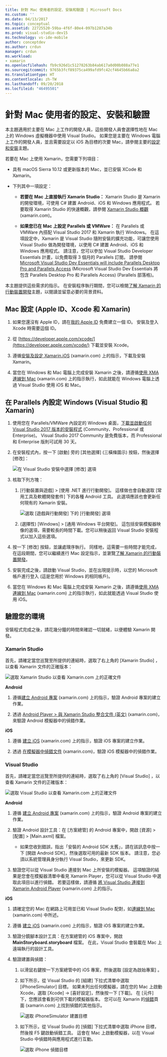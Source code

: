 ```yaml
---
title: 針對 Mac 使用者的設定、安裝和驗證 | Microsoft Docs
ms.custom: ''
ms.date: 04/13/2017
ms.topic: conceptual
ms.assetid: 22725520-59ba-4f6f-80e4-097b1287a34b
ms.prod: visual-studio-dev15
ms.technology: vs-ide-mobile
author: conceptdev
ms.author: crdun
manager: crdun
ms.workload:
- xamarin
ms.openlocfilehash: fb9c926d1c51278263b84ab617a0d00b088a77e1
ms.sourcegitcommit: 9765b3fcf89375ca499afd9fc42cf4645b66a8a2
ms.translationtype: HT
ms.contentlocale: zh-TW
ms.lasthandoff: 09/20/2018
ms.locfileid: "46495501"
---
```

# <a name="setup-install-and-verifications-for-mac-users"></a>針對 Mac 使用者的設定、安裝和驗證

本主題適用於主要在 Mac 上工作的開發人員，這些開發人員會選擇性地在 Mac 上的 Windows 虛擬機器中使用 Visual Studio。 如果您是主要在 Windows 電腦上工作的開發人員，並且需要設定以 iOS 為目標的次要 Mac，請參閱主要的[設定和安裝](../cross-platform/setup-and-install.md)主題。

若要在 Mac 上使用 Xamarin，您需要下列項目：

-   具有 macOS Sierra 10.12 或更新版本的 Mac，並已安裝 XCode 和 Xamarin。

-   下列其中一項設定：

    -   **若要在 Mac 上直接執行 Xamarin Studio：** Xamarin Studio 是 Xamarin 的開發環境，可使用 C# 建置 Android、iOS 和 Windows 應用程式。  若要取得 Xamarin Studio 的快速概觀，請參閱 [Xamarin Studio 概觀](https://xamarin.com/studio) (xamarin.com)。

    -   **如果您已在 Mac 上設定 Parallels 或 VMWare：** 在 Parallels 或 VMWare 內搭配 Visual Studio 2017 和 Xamarin 執行 Windows。  在這項設定中，Xamarin 是 Visual Studio 隨附安裝的擴充功能，可讓您使用 Visual Studio 做為開發環境，以使用 C# 建置 Android、iOS 和 Windows 應用程式。  請注意，您可以參加 Visual Studio Developer Essentials 計畫，以免費取得 3 個月的 Parallels 訂閱。 請參閱 [Microsoft Visual Studio Dev Essentials will include Parallels Desktop Pro and Parallels Access](http://blog.parallels.com/blog/2015/11/18/visual-studio-dev-essentials/) (Microsoft Visual Studio Dev Essentials 將包含 Parallels Desktop Pro 和 Parallels Access) (Parallels 部落格)。

本主題提供這些需求的指示。  在安裝程序執行期間，您可以檢閱[了解 Xamarin 的行動裝置開發](../cross-platform/learn-about-mobile-development-with-xamarin.md)主題，以閱讀並留意必要的背景資料。

##  <a name="mac"></a> Mac 設定 (Apple ID、Xcode 和 Xamarin)

1.  如果您還沒有 Apple ID，請在[我的 Apple ID](https://appleid.apple.com/) 免費建立一個 ID。 安裝及登入 Xcode 時需要這個 ID。

2.  從 [https://developer.apple.com/xcode/](https://developer.apple.com/xcode/) 下載並安裝 Xcode。

3.  遵循[安裝及設定 Xamarin.iOS](http://developer.xamarin.com/guides/ios/getting_started/installation/mac/) (xamarin.com) 上的指示，下載及安裝 Xamarin。

4.  當您在 Windows 和 Mac 電腦上完成安裝 Xamarin 之後，請遵循[使用 XMA 連線到 Mac](http://developer.xamarin.com/guides/ios/getting_started/installation/windows/#Connecting_to_the_Mac_Using_XMA) (xamarin.com) 上的指示執行，如此就能在 Windows 電腦上透過 Visual Studio 使用 iOS 和 Mac。

##  <a name="windows"></a> 在 Parallels 內設定 Windows (Visual Studio 和 Xamarin)

1.  使用您在 Parallels/VMWare 內設定的 Windows 桌面，[下載並啟動任何 Visual Studio 2017 版本的安裝程式](https://visualstudio.microsoft.com/downloads/?utm_medium=microsoft&utm_source=docs.microsoft.com&utm_campaign=button+cta&utm_content=download+vs2017) (Community、Professional 或 Enterprise)。 Visual Studio 2017 Community 是免費版本，而 Professional 和 Enterprise 版則可試用 30 天。

2.  在安裝程式內，按一下 [啟動] 旁的 [其他選擇] (三橫條圖示) 按鈕，然後選擇 [修改]：

     ![在 Visual Studio 安裝中選擇 [修改] 選項](../cross-platform/media/cross-plat-xamarin-setup-1a.png "跨平台 Xamarin 設定 1")

3.  核取下列方塊：

    1.  [行動裝置與遊戲] > [使用 .NET 進行行動開發]。 這樣做也會自動選取 [常用工具及軟體開發套件] 下的各種 Android 工具。 此選項應該也會更新任何現有的 Xamarin 安裝。

         ![選取 [遊戲與行動開發] 下的 [行動開發] 選項](../cross-platform/media/cross-plat-xamarin-setup-2a.png "跨平台 Xamarin 設定 2")

    2. (選擇性) [Windows] > [通用 Windows 平台開發]。 這包括安裝模擬器映像的選項，需要較長的時間下載。您可以稍後返回 Visual Studio 安裝程式以加入這些選項。

4.  按一下 [修改] 按鈕，並讓處理序執行。 同樣地，這需要一些時間才能完成，在這段期間，您可以繼續進行 Mac 設定指示，並瀏覽[了解 Xamarin 的行動裝置開發](../cross-platform/learn-about-mobile-development-with-xamarin.md)。

5.  安裝完成之後，請啟動 Visual Studio，並在出現提示時，以您的 Microsoft 帳戶進行登入 (這是您用於 Windows 的相同帳戶)。

6.  當您在 Windows 和 Mac 電腦上完成安裝 Xamarin 之後，請遵循[使用 XMA 連線到 Mac](http://developer.xamarin.com/guides/ios/getting_started/installation/windows/#Connecting_to_the_Mac_Using_XMA) (xamarin.com) 上的指示執行，如此就能透過 Visual Studio 使用 iOS。

##  <a name="verify"></a> 驗證您的環境

安裝程式完成之後，請花幾分鐘的時間來確認一切就緒，以便體驗 Xamarin 開發。

### <a name="xamarin-studio"></a>Xamarin Studio

首先，請確定當您巡覽至所提供的連結時，選取了右上角的 [Xamarin Studio]  ，以查看 Xamarin 文件的正確版本：

![選取 Xamarin Studio 以查看 Xamarin.com 上的正確文件](../cross-platform/media/crossplat-xamarin-mac-1.png "CrossPlat Xamarin Mac 1")

**Android**

1.  遵循[建立 Android 專案](http://developer.xamarin.com/recipes/android/general/projects/create_an_android_project/) (xamarin.com) 上的指示，驗證 Android 專案的建立作業。

2.  透過 [Android Player > 與 Xamarin Studio 整合文件 (英文)](https://developer.xamarin.com/guides/android/getting_started/installation/android-player/#Integration_with_Xamarin_Studio) (xamarin.com)，來驗證 Android 模擬器中的偵錯作業。

**iOS**

1.  遵循 [建立 iOS](http://developer.xamarin.com/recipes/ios/general/projects/create_an_ios_project/) (xamarin.com) 上的指示，驗證 iOS 專案的建立作業。

2.  透過 [在模擬器中偵錯文件](https://developer.xamarin.com/guides/ios/deployment,_testing,_and_metrics/debugging_in_xamarin_ios/#Debugging_on_the_Simulator) (xamarin.com)，驗證 iOS 模擬器中的偵錯作業。

### <a name="visual-studio"></a>Visual Studio

首先，請確定當您巡覽至所提供的連結時，選取了右上角的 [Visual Studio]  ，以查看 Xamarin 文件的正確版本：

![選取 Visual Studio 以查看 Xamarin.com 上的正確文件](../cross-platform/media/crossplat-xamarin-mac-2.png "CrossPlat Xamarin Mac 2")

**Android**

1.  遵循 [建立 Android 專案](http://developer.xamarin.com/recipes/android/general/projects/create_an_android_project/) (xamarin.com) 上的指示，驗證 Android 專案的建立作業。

2.  驗證 Android 設計工具：在 [方案總管] 的 Android 專案中，開啟 [資源] > [配置] > [Main.axml] 檔案。

    -   如果您收到錯誤，指出「安裝的 Android SDK 太舊」，請在該訊息中按一下 [開啟 Android SDK]，然後選取可用的最新 SDK 版本。 請注意，您必須以系統管理員身分執行 Visual Studio，來更新 SDK。

3.  驗證您可以從 Visual Studio 連接到 Mac 上所安裝的模擬器。  這項驗證的結果是您會在模擬器清單中看見 Xamarin Player，您可以從 Visual Studio 中選取此項目以進行偵錯。  若要這樣做，請遵循 [將 Visual Studio 連接到 Xamarin Android Player](http://developer.xamarin.com/guides/android/deployment,_testing,_and_metrics/android-player-with-visual-studio-in-vm/) (xamarin.com) 上的指示。

**iOS**

1.  請確定您的 Mac 在網路上可用並已和 Visual Studio 配對，如[連線到 Mac](https://developer.xamarin.com/guides/ios/getting_started/installation/windows/#Connecting_to_the_Mac) (xamarin.com) 中所述。

2.  遵循 [建立 iOS](http://developer.xamarin.com/recipes/ios/general/projects/create_an_ios_project/) (xamarin.com) 上的指示，驗證 iOS 專案的建立作業。

3.  驗證分鏡腳本設計工具：在方案總管的 iOS 專案中，開啟 **MainStoryboard.storyboard** 檔案。 在此，Visual Studio 會裝載在 Mac 上遠端執行的設計工具。

4.  驗證建置與偵錯：

    1.  以滑鼠右鍵按一下方案總管中的 iOS 專案，然後選取 [設定為啟始專案] 。

    2.  如下所示，從 Visual Studio 的 [組建] 下拉式清單中選取 [iPhoneSimulator] 目標。 如果未列出任何模擬器，請在您的 Mac 上啟動 Xcode，選取 [Xcode] -> [喜好設定]，然後按一下 [下載]。 在 [元件]  下，您應該會看到可供下載的模擬器版本。 您可以在 Xamarin 的[偵錯](https://developer.xamarin.com/guides/ios/deployment,_testing,_and_metrics/debugging_in_xamarin_ios/#Debugging_on_the_Simulator)頁面 (xamarin.com) 上找到偵錯的其他指示。

         ![選取 iPhoneSimulator 建置目標](../cross-platform/media/crossplat-xamarin-verify-5.png "CrossPlat Xamarin 驗證 5")

    3.  如下所示，從 Visual Studio 的 [偵錯] 下拉式清單中選取 iPhone 目標，然後按 F5 鍵啟動偵錯工具。 這會在 Mac 上啟動模擬器，以在 Visual Studio 中偵錯時與應用程式進行互動。

         ![選取 iPhone 偵錯目標](../cross-platform/media/crossplat-xamarin-verify-6.png "CrossPlat Xamarin 驗證 6")